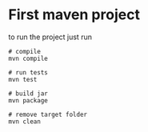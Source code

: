 # First maven project

to run the project just run

```shell
# compile
mvn compile

# run tests
mvn test

# build jar
mvn package

# remove target folder
mvn clean
```
